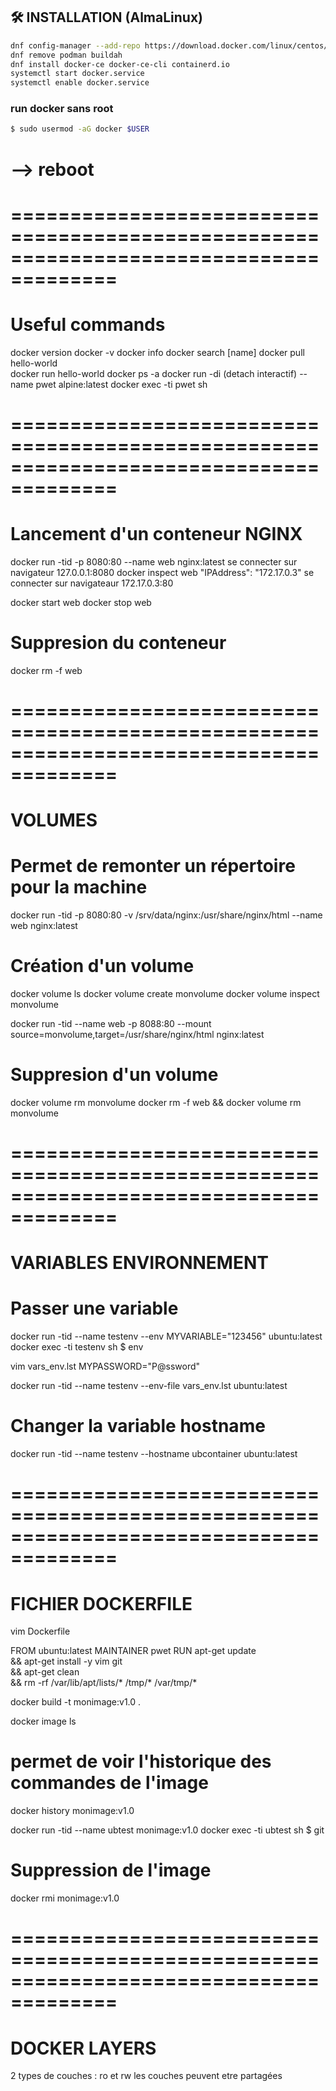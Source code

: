 
## 🛠️ INSTALLATION (AlmaLinux)    
```bash
dnf config-manager --add-repo https://download.docker.com/linux/centos/docker-ce.repo
dnf remove podman buildah
dnf install docker-ce docker-ce-cli containerd.io
systemctl start docker.service
systemctl enable docker.service
```

### run docker sans root
```bash
$ sudo usermod -aG docker $USER
```
# --> reboot

# =======================================================================================
# Useful commands
docker version
docker -v
docker info
docker search [name]
docker pull hello-world     
docker run hello-world
docker ps -a 
docker run -di (detach interactif) --name pwet alpine:latest
docker exec -ti pwet sh

# =======================================================================================
# Lancement d'un conteneur NGINX
docker run -tid -p 8080:80 --name web nginx:latest
se connecter sur navigateur 127.0.0.1:8080
docker inspect web
    "IPAddress": "172.17.0.3"
se connecter sur navigateaur 172.17.0.3:80

docker start web
docker stop web

# Suppresion du conteneur
docker rm -f web

# =======================================================================================
# VOLUMES

# Permet de remonter un répertoire pour la machine
docker run -tid -p 8080:80 -v /srv/data/nginx:/usr/share/nginx/html --name web nginx:latest

# Création d'un volume
docker volume ls
docker volume create monvolume
docker volume inspect monvolume

docker run -tid --name web -p 8088:80 --mount source=monvolume,target=/usr/share/nginx/html nginx:latest

# Suppresion d'un volume
docker volume rm monvolume
docker rm -f web && docker volume rm monvolume

# =======================================================================================
# VARIABLES ENVIRONNEMENT

# Passer une variable
docker run -tid --name testenv --env MYVARIABLE="123456" ubuntu:latest
docker exec -ti testenv sh
$ env

vim vars_env.lst
MYPASSWORD="P@ssword"

docker run -tid --name testenv --env-file vars_env.lst ubuntu:latest

# Changer la variable hostname
docker run -tid --name testenv --hostname ubcontainer ubuntu:latest

# =======================================================================================
# FICHIER DOCKERFILE

vim Dockerfile

FROM ubuntu:latest
MAINTAINER pwet
RUN apt-get update \
&& apt-get install -y vim git \
&& apt-get clean \
&& rm -rf /var/lib/apt/lists/* /tmp/* /var/tmp/*

docker build -t monimage:v1.0 .

docker image ls

# permet de voir l'historique des commandes de l'image
docker history monimage:v1.0

docker run -tid --name ubtest monimage:v1.0
docker exec -ti ubtest sh
$ git

# Suppression de l'image
docker rmi monimage:v1.0

# =======================================================================================
# DOCKER LAYERS

2 types de couches : ro et rw
les couches peuvent etre partagées 
